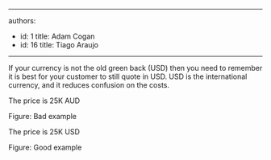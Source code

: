 

---
authors:
  - id: 1
    title: Adam Cogan
  - id: 16
    title: Tiago Araujo
---




<span class='intro'> <p>If your currency is not the old green back (USD) then you need to remember it is best for your customer to still quote in USD. USD is the international currency, and it reduces confusion on the costs. </p> </span>

<p class="ssw15-rteElement-GreyBox">​The price is 25K AUD</p><p><span class="ssw-rteStyle-FigureBad">Figure&#58; Bad example​</span></p><p class="ssw15-rteElement-GreyBox">The price is 25K USD</p><p><span class="ssw-rteStyle-FigureGood">Figure&#58; Good example</span></p>


